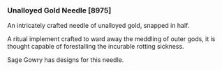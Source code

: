### Unalloyed Gold Needle [8975]

An intricately crafted needle of unalloyed gold, snapped in half.

A ritual implement crafted to ward away the meddling of outer gods, it is thought capable of forestalling the incurable rotting sickness.

Sage Gowry has designs for this needle.
